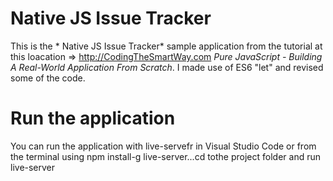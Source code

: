 # Native JS Issue Tracker
This is the * Native JS Issue Tracker* sample application from the tutorial at this loacation => http://CodingTheSmartWay.com *Pure JavaScript - Building A Real-World Application From Scratch*. I made use of ES6 "let" and revised some of the code.
# Run the application
You can run the application with live-servefr in Visual Studio Code or from the terminal using npm install-g live-server...cd tothe project folder and run live-server